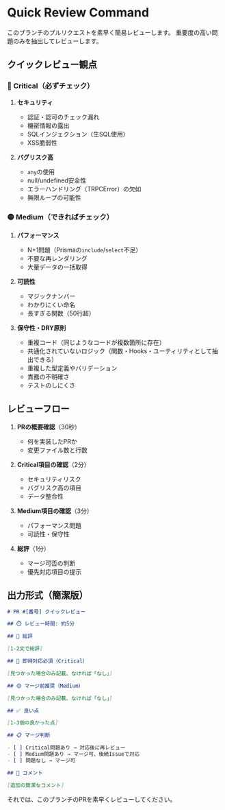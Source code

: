 # Quick Review Command

このブランチのプルリクエストを素早く簡易レビューします。
重要度の高い問題のみを抽出してレビューします。

## クイックレビュー観点

### 🔴 Critical（必ずチェック）

1. **セキュリティ**
   - 認証・認可のチェック漏れ
   - 機密情報の露出
   - SQLインジェクション（生SQL使用）
   - XSS脆弱性

2. **バグリスク高**
   - `any`の使用
   - null/undefined安全性
   - エラーハンドリング（TRPCError）の欠如
   - 無限ループの可能性

<!-- 3. **データ整合性**
   - バリデーション（Zodスキーマ）の欠如
   - tRPC入力スキーマの欠如
   - マイグレーションの問題（既存データへの影響）
   - Cascade削除の設定ミス -->

### 🟡 Medium（できればチェック）

1. **パフォーマンス**
   - N+1問題（Prismaの`include`/`select`不足）
   - 不要な再レンダリング
   - 大量データの一括取得

2. **可読性**
   - マジックナンバー
   - わかりにくい命名
   - 長すぎる関数（50行超）

3. **保守性・DRY原則**
   - 重複コード（同じようなコードが複数箇所に存在）
   - 共通化されていないロジック（関数・Hooks・ユーティリティとして抽出できる）
   - 重複した型定義やバリデーション
   - 責務の不明確さ
   - テストのしにくさ

## レビューフロー

1. **PRの概要確認**（30秒）
   - 何を実装したPRか
   - 変更ファイル数と行数

2. **Critical項目の確認**（2分）
   - セキュリティリスク
   - バグリスク高の項目
   - データ整合性

3. **Medium項目の確認**（3分）
   - パフォーマンス問題
   - 可読性・保守性

4. **総評**（1分）
   - マージ可否の判断
   - 優先対応項目の提示

## 出力形式（簡潔版）

```markdown
# PR #[番号] クイックレビュー

## ⏱️ レビュー時間: 約5分

## 🎯 総評

[1-2文で総評]

## 🔴 即時対応必須（Critical）

[見つかった場合のみ記載、なければ「なし」]

## 🟡 マージ前推奨（Medium）

[見つかった場合のみ記載、なければ「なし」]

## ✅ 良い点

[1-3個の良かった点]

## 📋 マージ判断

- [ ] Critical問題あり → 対応後に再レビュー
- [ ] Medium問題あり → マージ可、後続Issueで対応
- [ ] 問題なし → マージ可

## 💬 コメント

[追加の簡潔なコメント]
```

それでは、このブランチのPRを素早くレビューしてください。
